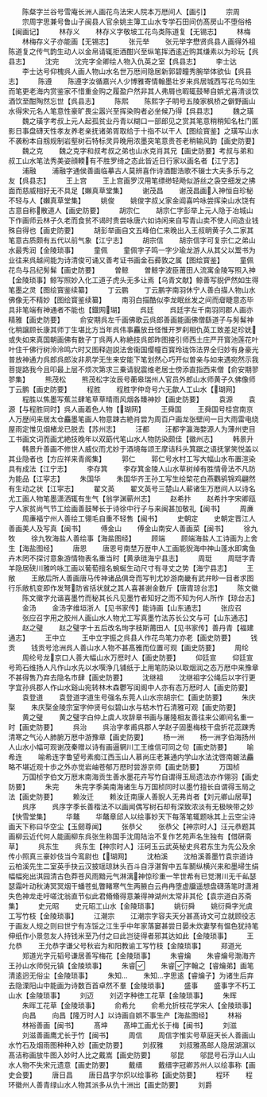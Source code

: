 <!-- { "loadSidebar": true } -->
　　陈粲字兰谷号雪庵长洲人画花鸟法宋人院本万厯间人【画引】
　　宗周
　　宗周字思兼号鲁山子闽县人官余姚主簿工山水专学石田间仿髙房山不堕俗格【闽画记】
　　林存义
　　林存义字敬坡工花鸟类陈道复【无锡志】
　　林梅
　　林梅存义子亦能画【无锡志】
　　张元举
　　张元举字懋贤呉县人画得外祖陈道复之传气韵生动人以金帛请辄拒酒酣兴至纵笔挥洒逺近购其缣素以为珍玩【呉县志】
　　沈完
　　沈完字全卿绘人物入仇英之室【呉县志】
　　李士达
　　李士达号仰槐呉人画人物山水名世万厯间隐居新郭碧瞳秀腕举体欲仙【呉县志】
　　陈遵
　　陈遵字汝循嘉兴人少博雅寄情翰墨壮岁来呉居城西写花鸟如生而笔更老海内赏鉴家不惜重金购之履盈户然非其人弗屑也暇辄鼓琴自娯尤喜清谈饮酒饮至酣陶然忘世【呉县志】
　　陈熙
　　陈熙字子眀号五陵家枫桥之僻野画山水得宋元名人笔意性豪旷畏尘嚣兴至挥染购者必坐候乃得【呉县志】
　　魏之璜
　　魏之璜字考叔上元人起孤贫业丹青以糊口一部郎见之赏其笔意稍稍知名杜门匿影日事盘礴天性孝友养老亲抚诸弟胥取给于十指不以干人【图绘寳鉴】之璜写山水不袭粉本自剏规制岩壑树石特标灵异晚用浓墨突笔意贵苍老稍输风韵【画史防要】
　　魏之克
　　魏之克字和叔考叔之弟也山水克肖其兄【画史防要】考叔与弟和叔工山水笔法秀美姿顔輭有不胜罗绮之态此皆近日行家以画名者【江宁志】
　　浦融
　　浦融字通侯善画临摹古人莫辨喜作诗酒酣浩歌不辍士大夫多乐与之友【呉县志】
　　王上宫
　　王上宫画罗汉用笔缥缈轻飏似游丝之袅空细发之拂面而慈威相好无不具足【嬾真草堂集】
　　谢茂昌
　　谢茂昌画入神恒自珍秘不轻与人【嬾真草堂集】
　　姚俊
　　姚俊字叔乂家金阊喜吟咏尝挥染山水饶有古意自称散道人【画史防要】
　　胡宗仁
　　胡宗仁字彭举上元人隐于冶城山下作画师云林子久老而食贫不谒时贵尝咏唐六如诗闲来自写青山卖不使人间造业钱殊自得也【画史防要】
　　胡彭举画自文五峰伯仁来晚出入王叔眀黄子久二家其笔意古质颇有五代以前气象【江宁志】
　　胡宗信
　　胡宗信字可复宗仁之弟山水最秀润【金陵琐事】
　　童佩
　　童佩字子鸣一字少瑜龙游人从其父以鬻书为业往来呉越间能为诗清俊可诵又善考证书画金石彛敦之属【图绘寳鉴】
　　童佩花鸟与吕纪髣髴【画史防要】
　　曽鲸
　　曽鲸字波臣莆田人流寓金陵写照入神【金陵琐事】鲸写照妙入化工道子虎头无多让焉【乌青文献】鲸善写貎俨然如生得笔墨之灵【图绘寳鉴续纂】
　　丁云鹏
　　丁云鹏字南羽休宁人善白描人物山水佛像无不精妙【图绘寳鉴续纂】
　　南羽白描酷似李龙眠丝发之间而睂睫意态毕具非笔端有神通者不能也【鐡网瑚】
　　呉廷
　　呉廷字左千南羽同郡人画亦精雅【画史防要】
　　俞安期呉左千画佛歌云呉郎善画能画佛僧繇道子与髣髴神化稍譲顾长康其师丁生堪比方当年呉伟事麤放丑怪惟开罗刹相仇英工致差足珍妩或失如来真国朝画佛有数子丁呉两人称絶技呉郎昨图接引师西土庄严开寳池莲花叶叶住千佛行树泠泠鸣六时又图释迦説法舍衞国缨幢百寳玲珑饰法界全归妙有身豪光普放神通力呉郎呉郎汝非夙学无生来安能下笔划然心巧开似曽亲与如来遇宛然示我菩提路我今且叩最上层不烦次第求三乗请貎震维老居士傍添直指西来僧【俞安期翏翏集】
　　熊茂松
　　熊茂松字汝辰号蘅皋瑞州人官员外郎山水师黄子久佛像师丁云鹏【画史防要】
　　程胜
　　程胜字仲竒号六无歙人工山水【瑚网】
　　程胜以焦墨写蕉兰肆笔草草晴雨风烟各臻神妙【画史防要】
　　袁源
　　袁源【与程胜同时】呉人画着色人物【瑚网】
　　王舜国
　　王舜国号桂宫南京人万歴间来居太仓麤墨笔画人物意踈古絶肖尝为周百户画龙张壁间一日大雨雷电绕屋雨定惟见烟楮龙已脱去【苏州志】
　　汪都
　　汪都字瀛海婺源人为薄州吏目工书画文词而画尤絶技晚年以双筯代笔山水人物防染颇佳【徽州志】
　　韩景升
　　韩景升善画不修世人威仪而尤妙于酒境每颂王摩诘科头箕踞之语抚掌笑悦盖以其业隐者也【方应祥来青阁集】
　　郭仁
　　郭仁号水村工写大幅山水布置渲染具有成法【江宁志】
　　李存箕
　　李存箕金陵人山水草树绰有胜情骨法不凡防为能品【江寜志】
　　朱国华
　　朱国华齐王孙工写生绘棃花白燕鸜鹆锦鸡翩然有生动之状【江寜志】
　　翟文英
　　翟文英号三楚山人蕲诸生万厯间人以诗名尤工画人物笔墨潇洒辄有生气【翁学渊蕲州志】
　　赵希抃
　　赵希抃字宋卿瓯宁人家贫尚气节工绘画善鼓琴长于诗徐中行子与来闽甚加敬礼【闽书】
　　周亷
　　周亷福宁州人善绘工翎毛自重不轻售【闽书】
　　史朝定
　　史朝定晋江人善画美人及写真【闽书】
　　傅金山
　　傅金山南安人善画菜【闽书】
　　徐九牧
　　徐九牧海盐人善绘事【海盐图经】
　　顾端
　　顾端海盐人工诗画为上舍生【海盐图经】
　　唐恩
　　唐恩号南埜万歴中人工画能貎海中神山蓬水即禽鱼卉木罔不探讨意象游情物表名重当时【黄承琏海宁县志】
　　周珽
　　周珽字青羊隐居硖川雅吟咏工画以葡萄擅名蜿蜒生动尺寸有寻丈之势【海宁县志】
　　王敞
　　王敞后所人善画唐马传神诸品俱竒而写判尤妙游南畿有武弁眇一目者求图行乐敞机变即作发弩防省括状就之其人喜甚谢金数斤【唐胄琼台志】
　　陈文徽
　　陈文徽字允谐喜墨竹而秘其长凡见墨竹者知好之而不知为何人所作【琼台志】
　　金汤
　　金汤字维垣浙人【见书家传】能诗画【山东通志】
　　张应召
　　张应召字用之胶州人画山水人物尤工写真墨竹法苏长公文与可【山东通志】
　　赵之璧
　　赵之璧字十五后改名珣字枝斯莆田人【见书家传】善丹青【福建通志】
　　王中立
　　王中立字振之呉县人作花鸟笔力亦老【画史防要】
　　钱贡
　　钱贡号沧洲呉人善山水人物不甚髙雅而位置可观【画史防要】
　　周纶
　　周纶号龙京口人善大幅山水万厯时人【画史防要】
　　仰廷宣
　　仰廷宣号筠石维扬人凡作山水先以水噀浄几铺纸于上用笔防染以取烟润之态万厯中来豫章不甚得售乃弃去隐名市肆【画史防要】
　　沈继祖
　　沈继祖字公绳后以字行更字宜孙呉郡人作山水谿山宛转林木森鬱写闺阁中人亦有态万厯时人【画史防要】
　　袁登道
　　袁登道字道生号强名东莞人山水宗胡宗仁【画史防要】
　　朱庆棸
　　朱庆棸金陵宗室字仲贤号似碧山水与枯木竹石清雅可观【画史防要】
　　黄之璧
　　黄之璧字白仲上虞人攻辞章书画与屠隆相友善往来公卿间名重一时【画史防要】
　　呉治
　　呉治字孝甫呉郡人学赵子固墨梅枝干盘折花蕊踈秀清寒之气沁人肺腑万厯中游豫章【画史防要】
　　杨一洲
　　杨一洲字伯海扬州人山水小幅可观谢茂秦赠以诗有画逼辋川工王维信可同之句【画史防要】
　　喻希连
　　喻希连字鲁望号素痴江西玉山人慕尚庄老兼通内学山水法沈啓南皴法麤略不堪近观十歩之外亦觉岩岫苍郁万厯时尝游京师【画史防要】
　　万国桢
　　万国桢字伯文万厯末南海贡生善水墨花卉写竹自谓得玉局遗法亦作翎羽【画史防要】
　　朱完
　　朱完字季美南海诸生与万国桢同时以墨竹擅长自谓得玉局之法【画史防要】
　　赖汝迁
　　赖汝迁南康人善貎人无弗肖者【刘元卿山居草】
　　呉序
　　呉序字季长善楷法不以画闻偶写树石却有深致浓淡有无极映带之妙【快雪堂集】
　　华鼇
　　华鼇章邱人以绘事妙天下每落笔辄题咏其上云空尘诗画天下称曰华空尘【玉劒尊闻】
　　张恭父
　　张恭父【神宗时人】汪元恭题其画柳云近代何人能画柳东呉张生称国手沈周陆治不复作艺苑声名生独有【借硏斋草】
　　呉东生
　　呉东生【神宗时人】汪砢玉云武英秘史呉君东生为先公及余传小照真三豪妙伎当今鸾尉也【瑚网】
　　沈柏溪
　　沈柏溪善墨竹袁宗道诗云柏溪先生二室英手抉云汉披瑶琼牀头百斗自浮湛胷中五车鬭纵横兴来和墨埽生绢幅幅宛出淇园清古色莽苍风雨黯元气淋漓神惊珍重一竿世希有已觉渭川无千畆瑟瑟霜叶动秋涛冥冥烟干蟠苍虬瞥睹寒气生两腋白云冉冉堕虚牖遥想盘礴落笔时潇湘失色神龙走吁嗟沈翁直节似此君翛翛得意兼得神湖州太常非其伦【袁宗道白苏斋集】
　　史元昭
　　史元昭工山水【金陵琐事】
　　姚衍舜
　　姚衍舜字光虞工写竹枝【金陵琐事】
　　江潮宗
　　江潮宗字容夫天分甚髙诗文可立就顾役志于画友人规之则曰世宁有冻馁之江生乎中年家落窭甚尝日晏未炊妻孥有愠色犹持笔伸纸作小景忽友人持钱米至乃付之曰此岂徒得者邪其达如此【金陵琐事】
　　王允恭
　　王允恭字谦父号秋岩为和阳教谕工写竹枝【金陵琐事】
　　郑道光
　　郑道光字元韬号谦居善写梅花【金陵琐事】
　　朱睿爚
　　朱睿爚号渤海齐王孙山水师倪元镇【金陵琐事】
　　朱睿
　　朱睿字翰之【睿爚弟】画笔清逺迥无俗尘【金陵琐事】
　　朱知
　　朱知字思逺【睿爚子】为诸生后弃去隐溧阳山中能画为诗数百首卓然不羣【金陵琐事】
　　盛事
　　盛事字不朽工山水【金陵琐事】
　　刘迈
　　刘迈字种徳工花草【金陵琐事】
　　朱晖
　　朱晖工花草【金陵琐事】
　　俞希允
　　俞希允折枝花学宋人【金陵琐事】
　　向昌
　　向昌【隆万时人】以诗画自娯不事生产【海盐图经】
　　林裕
　　林裕善画【闽书】
　　髙坤
　　髙坤工画尤长于梅【闽书】
　　刘滋
　　刘滋善画鹰尤长于竹【闽书】
　　周信
　　周信字惟实号草庭天长人善画山水竹石及烟雨图种种入妙【画史防要】
　　刘叔雅
　　刘叔雅髙邮人隐居湖濵以髙洁称画放牛图入妙时人比之戴嵩【画史防要】
　　邬昆
　　邬昆号石浮山人山水人物不失宋元遗意【画史防要】
　　戴缙
　　戴缙字冠卿苏州人以绘事称【画史会要】
　　唐日昌
　　唐日昌字尔炽以绘事称【画史防要】
　　程环
　　程环徽州人善青绿山水人物其派多从仇十洲出【画史防要】
　　刘爵
